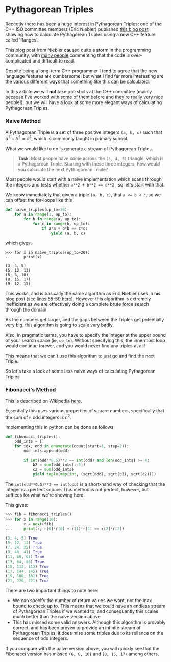 # Pythagorean Triples

Recently there has been a huge interest in Pythagorean Triples; one of
the C++ ISO committee members (Eric Niebler) published [this blog post](http://ericniebler.com/2018/12/05/standard-ranges/)
showing how to calculate Pythagorean Triples using a new C++ feature
called 'Ranges'.

This blog post from Niebler caused quite a storm in the programming
community, with [many people](http://aras-p.info/blog/2018/12/28/Modern-C-Lamentations/)
commenting that the code is over-complicated and difficult to read.

Despite being a long-term C++ programmer I tend to agree that the new
language features are cumbersome, but what I find far more interesting
are the various different ways that something like this can be
calculated.

In this article we will **not** take pot-shots at the C++ committee (mainly
because I've worked with some of them before and they're really very
nice people!), but we will have a look at some more elegant ways of
calculating Pythagorean Triples.

### Naive Method

A Pythagorean Triple is a set of three positive integers `(a, b, c)`
such that $a^2 + b^2 = c^2$, which is commonly taught in primary school.

What we would like to do is generate a stream of Pythagorean Triples.

> **Task**: Most people have come across the `(3, 4, 5)` triangle, which
  is a Pythagorean Triple. Starting with these three integers, how would
  you calculate the next Pythagorean Triple?

Most people would start with a naive implementation which scans through
the integers and tests whether `a**2 + b**2 == c**2` , so let's start
with that.

We know immediately that given a triple `(a, b, c)`, that `a <= b < c`,
so we can offset the for-loops like this

```python
def naive_triples(up_to=20):
    for a in range(1, up_to):
        for b in range(a, up_to):
            for c in range(b, up_to):
                if a*a + b*b == c*c:
                    yield (a, b, c)
```

which gives:

```
>>> for x in naive_triples(up_to=20):
...     print(x)

(3, 4, 5)
(5, 12, 13)
(6, 8, 10)
(8, 15, 17)
(9, 12, 15)
```

This works, and is basically the same algorithm as Eric Niebler uses in
his blog post (see [lines 55-59 here](http://ericniebler.com/2018/12/05/standard-ranges/)).
However this algorithm is extremely inefficient as we are effectively
doing a complete brute force search through the domain.

As the numbers get larger, and the gaps between the Triples get
potentially very big, this algorithm is going to scale very badly.

Also, in pragmatic terms, you have to specify the integer at the upper
bound of your search space (ie, `up_to`). Without specifying this, the
innermost loop would continue forever, and you would never find any
triples at all!

This means that we can't use this algorithm to just go and find the
next Triple.

So let's take a look at some less naive ways of calculating
Pythagorean Triples.

### Fibonacci's Method

This is described on Wikipedia [here](https://en.wikipedia.org/wiki/Formulas_for_generating_Pythagorean_triples).

Essentially this uses various properties of square numbers, specifically
that the sum of `n` odd integers is $n^2$.

Implementing this in python can be done as follows:

```python
def fibonacci_triples():
    odd_ints = []
    for idx, odd in enumerate(count(start=1, step=2)):
        odd_ints.append(odd)

        if int(odd**0.5)**2 == int(odd) and len(odd_ints) >= 4:
            b2 = sum(odd_ints[:-1])
            c2 = sum(odd_ints)
            yield tuple(map(int, (sqrt(odd), sqrt(b2), sqrt(c2))))
```

The `int(odd**0.5)**2 == int(odd)` is a short-hand way of checking that
the integer is a perfect square. This method is not perfect, however,
but suffices for what we're showing here.

This gives:

```python
>>> fib = fibonacci_triples()
>>> for x in range(10):
...     r = next(fib)
...     print(r, r[0]*r[0] + r[1]*r[1] == r[2]*r[2])

(3, 4, 5) True
(5, 12, 13) True
(7, 24, 25) True
(9, 40, 41) True
(11, 60, 61) True
(13, 84, 85) True
(15, 112, 113) True
(17, 144, 145) True
(19, 180, 181) True
(21, 220, 221) True
```

There are two important things to note here:
- We can specify the number of return values we want, not the max bound
  to check up to. This means that we could have an endless stream of
  Pythagorean Triples if we wanted to, and consequently this scales
  much better than the naive version above.
- This has missed some valid answers. Although this algorithm is provably
  correct, and has been proven to provide an infinite stream of
  Pythagorean Triples, it does miss some triples due to its reliance
  on the sequence of odd integers.

If you compare with the naive version above, you will quickly see that
the Fibonacci version has missed `(6, 8, 10)` and `(8, 15, 17)` among
others.